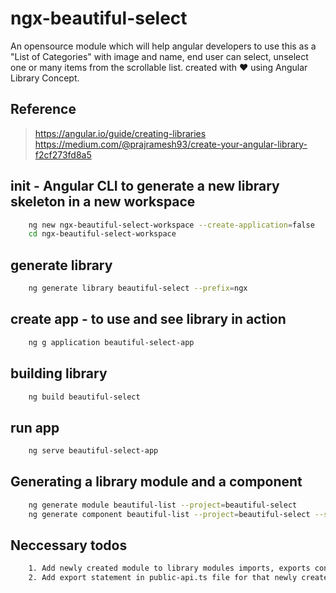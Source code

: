 # ngx-beautiful-select
An opensource module which will help angular developers to use this as a "List of Categories" with image and name, end user can select, unselect one or many items from the scrollable list. created with ❤️ using Angular Library Concept.

## Reference 
> https://angular.io/guide/creating-libraries
> https://medium.com/@prajramesh93/create-your-angular-library-f2cf273fd8a5

## init - Angular CLI to generate a new library skeleton in a new workspace
```bash
    ng new ngx-beautiful-select-workspace --create-application=false
    cd ngx-beautiful-select-workspace
```

## generate library
```bash
    ng generate library beautiful-select --prefix=ngx
```

## create app - to use and see library in action
```bash
    ng g application beautiful-select-app
```

## building library
```bash
    ng build beautiful-select
```

## run app
```bash
    ng serve beautiful-select-app
```

## Generating a library module and a component
```bash
    ng generate module beautiful-list --project=beautiful-select
    ng generate component beautiful-list --project=beautiful-select --style=scss
```

## Neccessary todos
```bash
    1. Add newly created module to library modules imports, exports const list array
    2. Add export statement in public-api.ts file for that newly created module and component
```